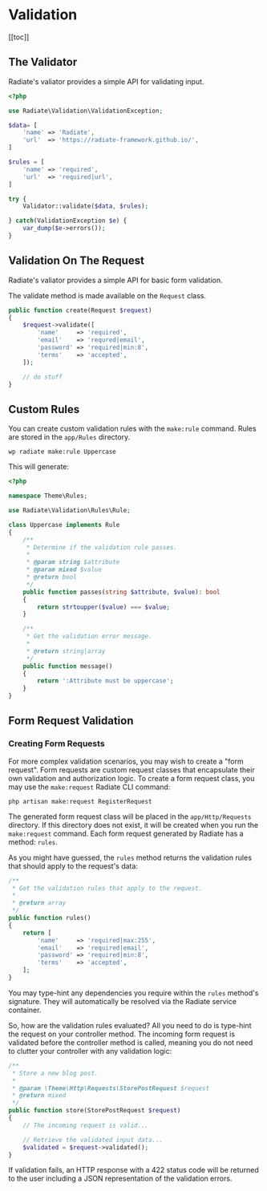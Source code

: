 # Validation

[[toc]]

## The Validator

Radiate's valiator provides a simple API for validating input.

```php
<?php

use Radiate\Validation\ValidationException;

$data= [
    'name' => 'Radiate',
    'url'  => 'https://radiate-framework.github.io/',
]

$rules = [
    'name' => 'required',
    'url'  => 'required|url',
]

try {
    Validator::validate($data, $rules);

} catch(ValidationException $e) {
    var_dump($e->errors());
}
```

## Validation On The Request

Radiate's valiator provides a simple API for basic form validation.

The validate method is made available on the `Request` class.

```php
public function create(Request $request)
{
    $request->validate([
        'name'     => 'required',
        'email'    => 'requred|email',
        'password' => 'required|min:8',
        'terms'    => 'accepted',
    ]);

    // do stuff
}
```

## Custom Rules

You can create custom validation rules with the `make:rule` command. Rules are stored in the `app/Rules` directory.

```
wp radiate make:rule Uppercase
```

This will generate:

```php
<?php

namespace Theme\Rules;

use Radiate\Validation\Rules\Rule;

class Uppercase implements Rule
{
    /**
     * Determine if the validation rule passes.
     *
     * @param string $attribute
     * @param mixed $value
     * @return bool
     */
    public function passes(string $attribute, $value): bool
    {
        return strtoupper($value) === $value;
    }

    /**
     * Get the validation error message.
     *
     * @return string|array
     */
    public function message()
    {
        return ':Attribute must be uppercase';
    }
}
```

## Form Request Validation

### Creating Form Requests

For more complex validation scenarios, you may wish to create a "form request". Form requests are custom request classes that encapsulate their own validation and authorization logic. To create a form request class, you may use the `make:request` Radiate CLI command:

```
php artisan make:request RegisterRequest
```

The generated form request class will be placed in the `app/Http/Requests` directory. If this directory does not exist, it will be created when you run the `make:request` command. Each form request generated by Radiate has a method: `rules`.

As you might have guessed, the `rules` method returns the validation rules that should apply to the request's data:

```php
/**
 * Get the validation rules that apply to the request.
 *
 * @return array
 */
public function rules()
{
    return [
        'name'     => 'required|max:255',
        'email'    => 'required|email',
        'password' => 'required|min:8',
        'terms'    => 'accepted',
    ];
}
```

<AppNotice type="info">

You may type-hint any dependencies you require within the `rules` method's signature. They will automatically be resolved via the Radiate service container.

</AppNotice>

So, how are the validation rules evaluated? All you need to do is type-hint the request on your controller method. The incoming form request is validated before the controller method is called, meaning you do not need to clutter your controller with any validation logic:

```php
/**
 * Store a new blog post.
 *
 * @param \Theme\Http\Requests\StorePostRequest $request
 * @return mixed
 */
public function store(StorePostRequest $request)
{
    // The incoming request is valid...

    // Retrieve the validated input data...
    $validated = $request->validated();
}
```

If validation fails, an HTTP response with a 422 status code will be returned to the user including a JSON representation of the validation errors.

